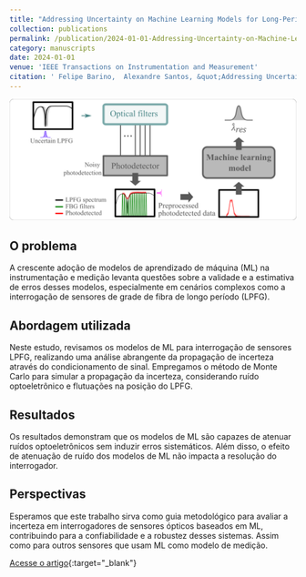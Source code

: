 ```yaml
---
title: "Addressing Uncertainty on Machine Learning Models for Long-Period Fiber Grating Signal Conditioning Using Monte Carlo Method"
collection: publications
permalink: /publication/2024-01-01-Addressing-Uncertainty-on-Machine-Learning-Models-for-Long-Period-Fiber-Grating-Signal-Conditioning-Using-Monte-Carlo-Method
category: manuscripts
date: 2024-01-01
venue: 'IEEE Transactions on Instrumentation and Measurement'
citation: ' Felipe Barino,  Alexandre Santos, &quot;Addressing Uncertainty on Machine Learning Models for Long-Period Fiber Grating Signal Conditioning Using Monte Carlo Method.&quot; IEEE Transactions on Instrumentation and Measurement, 2024.'
---
```


<img src="/images/graphical_abstract_uncertainty.png">

## O problema

A crescente adoção de modelos de aprendizado de máquina (ML) na instrumentação e medição levanta questões sobre a validade e a estimativa de erros desses modelos, especialmente em cenários complexos como a interrogação de sensores de grade de fibra de longo período (LPFG).

## Abordagem utilizada

Neste estudo, revisamos os modelos de ML para interrogação de sensores LPFG, realizando uma análise abrangente da propagação de incerteza através do condicionamento de sinal. Empregamos o método de Monte Carlo para simular a propagação da incerteza, considerando ruído optoeletrônico e flutuações na posição do LPFG.

## Resultados

Os resultados demonstram que os modelos de ML são capazes de atenuar ruídos optoeletrônicos sem induzir erros sistemáticos. Além disso, o efeito de atenuação de ruído dos modelos de ML não impacta a resolução do interrogador.

## Perspectivas

Esperamos que este trabalho sirva como guia metodológico para avaliar a incerteza em interrogadores de sensores ópticos baseados em ML, contribuindo para a confiabilidade e a robustez desses sistemas. Assim como para outros sensores que usam ML como modelo de medição.

[Acesse o artigo](https://doi.org/10.1109/TIM.2024.3350133){:target="_blank"}
